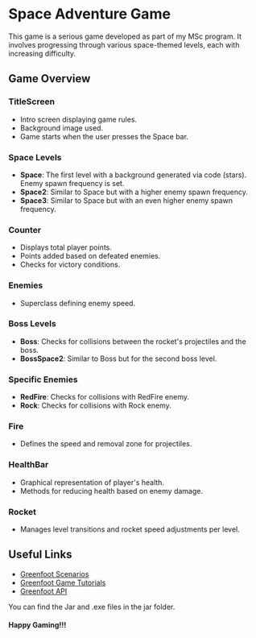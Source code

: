 # Space Adventure Game

This game is a serious game developed as part of my MSc program. It involves progressing through various space-themed levels, each with increasing difficulty.

## Game Overview

### TitleScreen
- Intro screen displaying game rules.
- Background image used.
- Game starts when the user presses the Space bar.

### Space Levels
- **Space**: The first level with a background generated via code (stars). Enemy spawn frequency is set.
- **Space2**: Similar to Space but with a higher enemy spawn frequency.
- **Space3**: Similar to Space but with an even higher enemy spawn frequency.

### Counter
- Displays total player points.
- Points added based on defeated enemies.
- Checks for victory conditions.

### Enemies
- Superclass defining enemy speed.

### Boss Levels
- **Boss**: Checks for collisions between the rocket's projectiles and the boss.
- **BossSpace2**: Similar to Boss but for the second boss level.

### Specific Enemies
- **RedFire**: Checks for collisions with RedFire enemy.
- **Rock**: Checks for collisions with Rock enemy.

### Fire
- Defines the speed and removal zone for projectiles.

### HealthBar
- Graphical representation of player's health.
- Methods for reducing health based on enemy damage.

### Rocket
- Manages level transitions and rocket speed adjustments per level.

## Useful Links
- [Greenfoot Scenarios](https://www.greenfoot.org/scenarios)
- [Greenfoot Game Tutorials](https://www.codingclubcourses.com/greenfoot-game-tutorials)
- [Greenfoot API](https://www.greenfoot.org/scenarios)

You can find the Jar and .exe files in the jar folder.
#### Happy Gaming!!!
